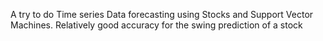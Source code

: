 A try to do Time series Data forecasting using Stocks and Support Vector Machines. Relatively good accuracy for the swing prediction of a stock
